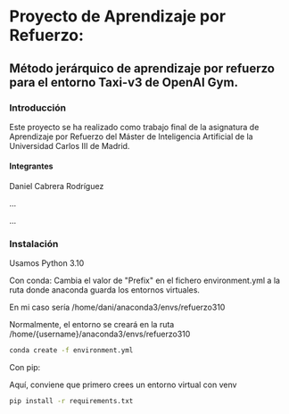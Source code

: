 

<h1>Proyecto de Aprendizaje por Refuerzo:</h1>

<h2>Método jerárquico de aprendizaje por refuerzo para el entorno Taxi-v3 de OpenAI Gym. </h2>


<h3>Introducción</h3>

Este proyecto se ha realizado como trabajo final de la asignatura de Aprendizaje por Refuerzo del Máster de Inteligencia Artificial de la Universidad Carlos III de Madrid.

<h4>Integrantes</h4>
Daniel Cabrera Rodríguez

...

...

<h3>Instalación</h3>

Usamos Python 3.10


Con conda:
Cambia el valor de "Prefix" en el fichero environment.yml a la ruta donde anaconda guarda los entornos virtuales.


En mi caso sería /home/dani/anaconda3/envs/refuerzo310

Normalmente, el entorno se creará en la ruta /home/{username}/anaconda3/envs/refuerzo310
```bash
conda create -f environment.yml
```


Con pip:


Aquí, conviene que primero crees un entorno virtual con venv

```bash
pip install -r requirements.txt
```
